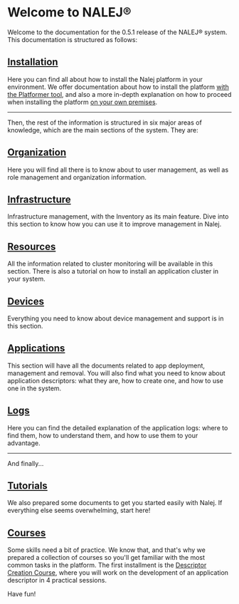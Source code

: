# Welcome to NALEJ®

Welcome to the documentation for the 0.5.1 release of the NALEJ® system. This documentation is structured as follows:

## [Installation](platformer/platformer.md)

Here you can find all about how to install the Nalej platform in your environment. We offer documentation about how to install the platform [with the Platformer tool](platformer/platformer.md), and also a more in-depth explanation on how to proceed when installing the platform [on your own premises](onpremise/prerequisites.md).

------

Then, the rest of the information is structured in six major areas of knowledge, which are the main sections of the system. They are:

## [Organization](organization/organization-1.md)

Here you will find all there is to know about to user management, as well as role management and organization information.

## [Infrastructure](infrastructure/inventory.md)

Infrastructure management, with the Inventory as its main feature. Dive into this section to know how you can use it to improve management in Nalej.

## [Resources](resources/resources-1.md)

All the information related to cluster monitoring will be available in this section. There is also a tutorial on how to install an application cluster in your system.

## [Devices](devices/devices-1.md)

Everything you need to know about device management and support is in this section.

## [Applications](applications/applications-1.md)

This section will have all the documents related to app deployment, management and removal. You will also find what you need to know about application descriptors: what they are, how to create one, and how to use one in the system.

## [Logs](logs/unified_logging.md)

Here you can find the detailed explanation of the application logs: where to find them, how to understand them, and how to use them to your advantage.

------

And finally...

## [Tutorials](tutorials/initiallogin.md)

We also prepared some documents to get you started easily with Nalej. If everything else seems overwhelming, start here!

## [Courses](courses/descriptors101_s1_services.md)

Some skills need a bit of practice. We know that, and that's why we prepared a collection of courses so you'll get familiar with the most common tasks in the platform. The first installment is the [Descriptor Creation Course](courses/descriptors101_s1_services.md), where you will work on the development of an application descriptor in 4 practical sessions.



Have fun!

